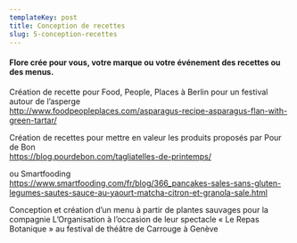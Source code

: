 ```yaml
---
templateKey: post
title: Conception de recettes
slug: 5-conception-recettes
---
```

#### Flore crée pour vous, votre marque ou votre événement des recettes ou des menus.

Création de recette pour Food, People, Places à Berlin pour un festival autour de l’asperge\
<http://www.foodpeopleplaces.com/asparagus-recipe-asparagus-flan-with-green-tartar/>

Création de recettes pour mettre en valeur les produits proposés par Pour de Bon\
[https://blog.pourdebon.com/tagliatelles-de-printemps/ ](https://blog.pourdebon.com/tagliatelles-de-printemps/)

[](https://blog.pourdebon.com/tagliatelles-de-printemps/)ou Smartfooding\
<https://www.smartfooding.com/fr/blog/366_pancakes-sales-sans-gluten-legumes-sautes-sauce-au-yaourt-matcha-citron-et-granola-sale.html>

Conception et création d’un menu à partir de plantes sauvages pour la compagnie L’Organisation à l’occasion de leur spectacle « Le Repas Botanique » au festival de théâtre de Carrouge à Genève
